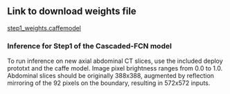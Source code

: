 ## Link to download weights file ##
[step1_weights.caffemodel](https://dl.dropboxusercontent.com/u/28351742/CascadedFCN/step1_weights.caffemodel)

### Inference for Step1 of the Cascaded-FCN model ###

To run inference on new axial abdominal CT slices, use the included deploy prototxt and the caffe model.
Image pixel brightness ranges from 0.0 to 1.0. Abdominal slices should be originally 388x388, augmented by reflection mirroring of the 92 pixels on the boundary, resulting in 572x572 inputs.

